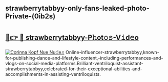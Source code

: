## strawberrytabbyy-only-fans​-leaked-photo​-Private-(0ib2s)


# <h2><a href="https://mediaupload.pro?title=strawberrytabbyy&ref=git">🔗👉 🔴 strawberrytabbyy-P𝚑ot𝚘𝚜-V𝚒d𝚎o</a></h2>

[![Corinna Kopf Nue Nu𝚍e𝚜](https://i.imgur.com/0qMVB7G.gif)](https://mediaupload.pro?title=strawberrytabbyy&ref=git)
Online-influencer-strawberrytabbyy,known-for-publishing-dance-and-lifestyle-content,-including-performances-and-vlogs-on-social-media-platforms.Brilliant-ventriloquist-assistant-strawberrytabbyy,celebrated-for-their-exceptional-abilities-and-accomplishments-in-assisting-ventriloquists.  